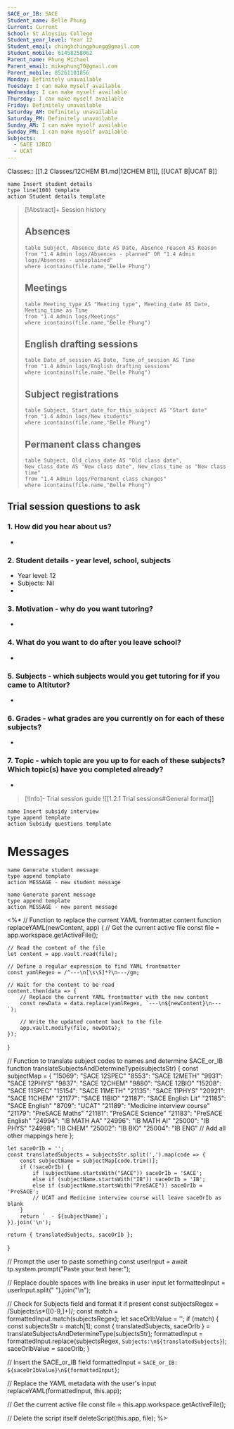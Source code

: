 ```yaml
---
SACE_or_IB: SACE
Student_name: Belle Phung
Current: Current
School: St Aloysius College
Student_year_level: Year 12
Student_email: chinghchingphungg@gmail.com
Student_mobile: 61458258062
Parent_name: Phung Michael
Parent_email: mikephung70@gmail.com
Parent_mobile: 85261101856
Monday: Definitely unavailable
Tuesday: I can make myself available
Wednesday: I can make myself available
Thursday: I can make myself available
Friday: Definitely unavailable
Saturday_AM: Definitely unavailable
Saturday_PM: Definitely unavailable
Sunday_AM: I can make myself available
Sunday_PM: I can make myself available
Subjects:
  - SACE 12BIO
  - UCAT
---
```

Classes:: [[1.2 Classes/12CHEM B1.md|12CHEM B1]], [[UCAT B|UCAT B]]
```button
name Insert student details
type line(100) template
action Student details template
```
> [!Abstract]+ Session history
> ## Absences
> ```dataview
> table Subject, Absence_date AS Date, Absence_reason AS Reason
> from "1.4 Admin logs/Absences - planned" OR "1.4 Admin logs/Absences - unexplained"
> where icontains(file.name,"Belle Phung")
> ```
> 
> ## Meetings
> ```dataview
> table Meeting_type AS "Meeting type", Meeting_date AS Date, Meeting_time as Time
> from "1.4 Admin logs/Meetings" 
> where icontains(file.name,"Belle Phung")
> ```
> 
> ## English drafting sessions
> ```dataview
> table Date_of_session AS Date, Time_of_session AS Time
> from "1.4 Admin logs/English drafting sessions"
> where icontains(file.name,"Belle Phung")
> ```
> 
> ## Subject registrations
> ```dataview
> table Subject, Start_date_for_this_subject AS "Start date"
> from "1.4 Admin logs/New students"
> where icontains(file.name,"Belle Phung")
> ```
> 
> ## Permanent class changes
> ```dataview
> table Subject, Old_class_date AS "Old class date", New_class_date AS "New class date", New_class_time as "New class time"
> from "1.4 Admin logs/Permanent class changes"
> where icontains(file.name,"Belle Phung")
> 



## Trial session questions to ask
### 1. How did you hear about us?
- 
### 2. **Student details** - year level, school, subjects
- Year level: 12
- Subjects: Nil
- 
### 3. **Motivation** - why do you want tutoring?
- 
### 4.  What do you want to do after you leave school?
- 
### 5. **Subjects** - which subjects would you get tutoring for if you came to Altitutor?
- 
### 6. **Grades** - what grades are you currently on for each of these subjects?
- 
### 7.  **Topic** - which topic are you up to for each of these subjects? Which topic(s) have you completed already?
- 

> [!Info]- Trial session guide
![[1.2.1 Trial sessions#General format]]

```button
name Insert subsidy interview
type append template
action Subsidy questions template
```


# Messages
```button
name Generate student message
type append template
action MESSAGE - new student message
```



```button
name Generate parent message
type append template
action MESSAGE - new parent message
```





<%*
// Function to replace the current YAML frontmatter content
function replaceYAML(newContent, app) {
    // Get the current active file
    const file = app.workspace.getActiveFile();
    
    // Read the content of the file
    let content = app.vault.read(file);
    
    // Define a regular expression to find YAML frontmatter
    const yamlRegex = /^---\n[\s\S]*?\n---/gm;

    // Wait for the content to be read
    content.then(data => {
        // Replace the current YAML frontmatter with the new content
        const newData = data.replace(yamlRegex, `---\n${newContent}\n---`);

        // Write the updated content back to the file
        app.vault.modify(file, newData);
    });
}

// Function to translate subject codes to names and determine SACE_or_IB
function translateSubjectsAndDetermineType(subjectsStr) {
    const subjectMap = {
        "15069": "SACE 12SPEC"
        "8553": "SACE 12METH"
        "9931": "SACE 12PHYS"
        "9837": "SACE 12CHEM"
        "9880": "SACE 12BIO"
        "15208": "SACE 11SPEC"
        "15154": "SACE 11METH"
        "21135": "SACE 11PHYS"
        "20921": "SACE 11CHEM"
        "21177": "SACE 11BIO"
        "21187": "SACE English Lit"
        "21185": "SACE English"
        "8709": "UCAT"
        "21189": "Medicine interview course"
        "21179": "PreSACE Maths"
        "21181": "PreSACE Science"
        "21183": "PreSACE English"
        "24994": "IB MATH AA"
        "24996": "IB MATH AI"
        "25000": "IB PHYS"
        "24998": "IB CHEM"
        "25002": "IB BIO"
        "25004": "IB ENG"
        // Add all other mappings here
    };

    let saceOrIb = '';
    const translatedSubjects = subjectsStr.split(',').map(code => {
        const subjectName = subjectMap[code.trim()];
        if (!saceOrIb) {
            if (subjectName.startsWith("SACE")) saceOrIb = 'SACE';
            else if (subjectName.startsWith("IB")) saceOrIb = 'IB';
            else if (subjectName.startsWith("PreSACE")) saceOrIb = 'PreSACE';
            // UCAT and Medicine interview course will leave saceOrIb as blank
        }
        return `  - ${subjectName}`;
    }).join('\n');

    return { translatedSubjects, saceOrIb };
}

// Prompt the user to paste something
const userInput = await tp.system.prompt("Paste your text here:");

// Replace double spaces with line breaks in user input
let formattedInput = userInput.split("  ").join("\n");

// Check for Subjects field and format it if present
const subjectsRegex = /Subjects:\s*([0-9,]+)/;
const match = formattedInput.match(subjectsRegex);
let saceOrIbValue = '';
if (match) {
    const subjectsStr = match[1];
    const { translatedSubjects, saceOrIb } = translateSubjectsAndDetermineType(subjectsStr);
    formattedInput = formattedInput.replace(subjectsRegex, `Subjects:\n${translatedSubjects}`);
    saceOrIbValue = saceOrIb;
}

// Insert the SACE_or_IB field
formattedInput = `SACE_or_IB: ${saceOrIbValue}\n${formattedInput}`;

// Replace the YAML metadata with the user's input
replaceYAML(formattedInput, this.app);

// Get the current active file
const file = this.app.workspace.getActiveFile();

// Delete the script itself
deleteScript(this.app, file);
%>